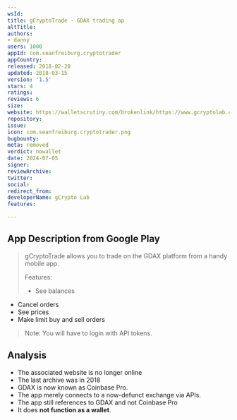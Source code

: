 ```yaml
---
wsId: 
title: gCryptoTrade - GDAX trading ap
altTitle: 
authors:
- danny
users: 1000
appId: com.seanfreiburg.cryptotrader
appCountry: 
released: 2018-02-20
updated: 2018-03-15
version: '1.5'
stars: 4
ratings: 
reviews: 6
size: 
website: https://walletscrutiny.com/brokenlink/https://www.gcryptolab.com:80/
repository: 
issue: 
icon: com.seanfreiburg.cryptotrader.png
bugbounty: 
meta: removed
verdict: nowallet
date: 2024-07-05
signer: 
reviewArchive: 
twitter: 
social: 
redirect_from: 
developerName: gCrypto Lab
features: 

---
```


## App Description from Google Play 

> gCryptoTrade allows you to trade on the GDAX platform from a handy mobile app.
>
> Features:
> - See balances
- Cancel orders
- See prices
- Make limit buy and sell orders
>
> Note: You will have to login with API tokens.

## Analysis 

- The associated website is no longer online 
- The last archive was in 2018 
- GDAX is now known as Coinbase Pro. 
- The app merely connects to a now-defunct exchange via APIs.
- The app still references to GDAX and not Coinbase Pro 
- It does **not function as a wallet**. 


